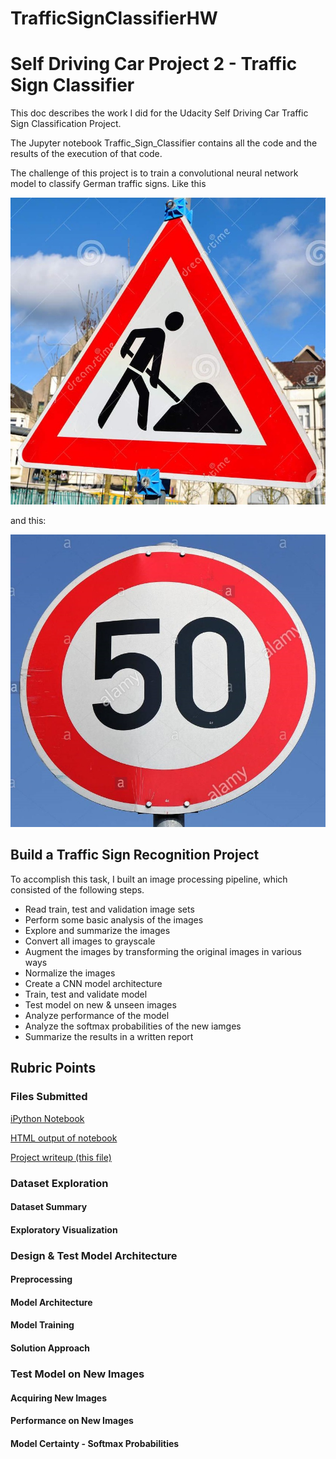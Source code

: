 # TrafficSignClassifierHW

# Self Driving Car Project 2 - Traffic Sign Classifier
This doc describes the work I did for the Udacity Self Driving Car Traffic Sign Classification Project.

The Jupyter notebook Traffic_Sign_Classifier contains all the code and the results of the 
execution of that code.

The challenge of this project is to train a convolutional neural network model to classify German traffic signs. Like this

[//]: # (Image References)

[image1]: ./origImages/german_1.jpg "Road Work"
[image2]: ./origImages/speed50.jpg "Speed Limit 50kph"

![Road Work][image1]

and this:

![Speed Limit 50kph][image2]

## Build a Traffic Sign Recognition Project

To accomplish this task, I built an image processing pipeline, which consisted of the following steps.

* Read train, test and validation image sets
* Perform some basic analysis of the images
* Explore and summarize the images
* Convert all images to grayscale
* Augment the images by transforming the original images in various ways
* Normalize the images
* Create a CNN model architecture
* Train, test and validate model
* Test model on new & unseen images
* Analyze performance of the model
* Analyze the softmax probabilities of the new iamges
* Summarize the results in a written report

## Rubric Points

### Files Submitted


[iPython Notebook](https://github.com/mjg042/TrafficSignClassifierHW/blob/master/Traffic_Sign_Classifier.ipynb)

[HTML output of notebook](https://github.com/mjg042/TrafficSignClassifierHW/blob/master/Traffic_Sign_Classifier.html)

[Project writeup (this file)](https://github.com/mjg042/TrafficSignClassifierHW/blob/master/README.md)

### Dataset Exploration

#### Dataset Summary
#### Exploratory Visualization



### Design & Test Model Architecture

#### Preprocessing
#### Model Architecture
#### Model Training
#### Solution Approach


### Test Model on New Images

#### Acquiring New Images
#### Performance on New Images
#### Model Certainty - Softmax Probabilities



